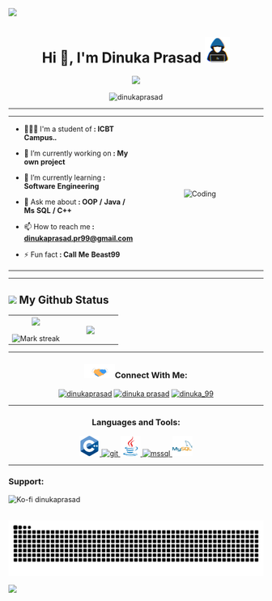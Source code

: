 <!--Animation GIF line(start)-->
<img src="https://user-images.githubusercontent.com/73097560/115834477-dbab4500-a447-11eb-908a-139a6edaec5c.gif"><br>
<!--END-->


<!--Hi massage -->
<h1 align="center">
Hi 👋, I'm Dinuka Prasad 
  <picture>
    <img src = "https://github.com/0xAbdulKhalid/0xAbdulKhalid/raw/main/assets/mdImages/about_me.gif" width = 50px>
  </picture>
</h1>
<!--END-->

<!--Animated Word line (start)-->
<p align="center">
  <a href="https://github.com/DenverCoder1/readme-typing-svg">
    <img src="https://readme-typing-svg.herokuapp.com?font=Time+New+Roman&color=cyan&&duration=3000&pause=1000&size=25&center=true&vCenter=true&width=600&height=100&lines=Have+A+Nice+Day..&hearts;++;A+Person+Interested+About+The+IT+Field;Softwere+Engineering+Student..;Active+Learner+And+Researcher..🧑‍💻;Love+to+learn+new+stuffs..&hearts;">
  </a>
</p>
<!--END-->

<!--Visiter Count (Start)-->
<p align="center">
  <img src="https://komarev.com/ghpvc/?username=dinukaprasad&label=Profile%20views&color=0e75b6&style=flat" alt="dinukaprasad" /> 
</p>
<!--END-->

---
<!--My details (start)-->
<table align="center">
<tr border="">
<td width="50%" align="left">
  
- 🧑🏻‍🎓 I'm a student of **: ICBT Campus..** 

- 🔭 I’m currently working on **: My own project**

- 🌱 I’m currently learning **: Software Engineering**

- 💬 Ask me about **: OOP / Java / Ms SQL / C++**

- 📫 How to reach me **: dinukaprasad.pr99@gmail.com**

- ⚡ Fun fact **: Call Me Beast99**

</td>
<td width="50%" align="center">

  <img align="center" alt="Coding" width="450" src="https://user-images.githubusercontent.com/74038190/212749447-bfb7e725-6987-49d9-ae85-2015e3e7cc41.gif">

  
  </td>
</tr>
</table>
<!--END-->

---

## <img src="https://i.giphy.com/media/KzJkzjggfGN5Py6nkT/200.webp" width="45"> <b>My Github Status</b>

<!--- status (start) -->
<p align="center">
  <table align="center">
    <tr border="none">
      <td width="50%" align="center">
         <img  align="center"  src="https://github-readme-stats.vercel.app/api?username=dinukaprasad&theme=gotham&show_icons=true&count_private=true" />
        <br>
        </br>
    <img  title="🔥 Get streak stats for your profile at git.io/streak-stats" alt="Mark streak" src="https://github-readme-streak-stats.herokuapp.com/?user=dinukaprasad&theme=gotham&hide_border=false" /> 
    </td>
    <td width="50%" align="center">
      <img  align="center"  src="https://github-readme-stats.anuraghazra1.vercel.app/api/top-langs/?username=dinukaprasad&theme=gotham&hide_border=false&no-bg=true&no-frame=true&langs_count=10"/>
    </td>
  </tr>
</table></p>
<!---END-->

---

<h3 align="center"> 
  <img src="https://github.com/0xAbdulKhalid/0xAbdulKhalid/raw/main/assets/mdImages/handshake.gif" width ="60">Connect With Me:
</h3>
<p align="center">
<a href="https://linkedin.com/in/dinukaprasad" target="blank"><img align="center" src="https://raw.githubusercontent.com/rahuldkjain/github-profile-readme-generator/master/src/images/icons/Social/linked-in-alt.svg" alt="dinukaprasad" height="30" width="40" /></a>
<a href="https://fb.com/dinuka prasad" target="blank"><img align="center" src="https://raw.githubusercontent.com/rahuldkjain/github-profile-readme-generator/master/src/images/icons/Social/facebook.svg" alt="dinuka prasad" height="30" width="40" /></a>
<a href="https://instagram.com/dinuka_99" target="blank"><img align="center" src="https://raw.githubusercontent.com/rahuldkjain/github-profile-readme-generator/master/src/images/icons/Social/instagram.svg" alt="dinuka_99" height="30" width="40" /></a>
</p>

---

<h3 align="center">
  Languages and Tools:
</h3>
<p align="center"> <a href="https://www.w3schools.com/cpp/" target="_blank" rel="noreferrer"> <img src="https://raw.githubusercontent.com/devicons/devicon/master/icons/cplusplus/cplusplus-original.svg" alt="cplusplus" width="40" height="40"/> </a> <a href="https://git-scm.com/" target="_blank" rel="noreferrer"> <img src="https://www.vectorlogo.zone/logos/git-scm/git-scm-icon.svg" alt="git" width="40" height="40"/> </a> <a href="https://www.java.com" target="_blank" rel="noreferrer"> <img src="https://raw.githubusercontent.com/devicons/devicon/master/icons/java/java-original.svg" alt="java" width="40" height="40"/> </a> <a href="https://www.microsoft.com/en-us/sql-server" target="_blank" rel="noreferrer"> <img src="https://www.svgrepo.com/show/303229/microsoft-sql-server-logo.svg" alt="mssql" width="40" height="40"/> </a> <a href="https://www.mysql.com/" target="_blank" rel="noreferrer"> <img src="https://raw.githubusercontent.com/devicons/devicon/master/icons/mysql/mysql-original-wordmark.svg" alt="mysql" width="40" height="40"/> </a> </p>

---
<h3 align="left">Support:</h3>
<p><a href="https://ko-fi.com/Ko-fi dinukaprasad"> <img align="left" src="https://cdn.ko-fi.com/cdn/kofi3.png?v=3" height="50" width="210" alt="Ko-fi dinukaprasad" /></a></p><br><br>



<picture>
  <source media="(prefers-color-scheme: dark)" srcset="https://github.com/DinukaPrasad/DinukaPrasad/blob/output/github-contribution-grid-snake-dark.svg">
  <source media="(prefers-color-scheme: light)" srcset="https://github.com/DinukaPrasad/DinukaPrasad/blob/output/github-contribution-grid-snake-dark.svg">
  <img alt="github contribution grid snake animation" src="https://github.com/DinukaPrasad/DinukaPrasad/blob/output/github-contribution-grid-snake-dark.svg">
</picture>

<img src="https://user-images.githubusercontent.com/73097560/115834477-dbab4500-a447-11eb-908a-139a6edaec5c.gif"><br>
